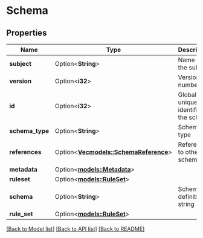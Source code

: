 # Schema

## Properties

Name | Type | Description | Notes
------------ | ------------- | ------------- | -------------
**subject** | Option<**String**> | Name of the subject | [optional]
**version** | Option<**i32**> | Version number | [optional]
**id** | Option<**i32**> | Globally unique identifier of the schema | [optional]
**schema_type** | Option<**String**> | Schema type | [optional]
**references** | Option<[**Vec<models::SchemaReference>**](SchemaReference.md)> | References to other schemas | [optional]
**metadata** | Option<[**models::Metadata**](Metadata.md)> |  | [optional]
**ruleset** | Option<[**models::RuleSet**](RuleSet.md)> |  | [optional]
**schema** | Option<**String**> | Schema definition string | [optional]
**rule_set** | Option<[**models::RuleSet**](RuleSet.md)> |  | [optional]

[[Back to Model list]](../README.md#documentation-for-models) [[Back to API list]](../README.md#documentation-for-api-endpoints) [[Back to README]](../README.md)


